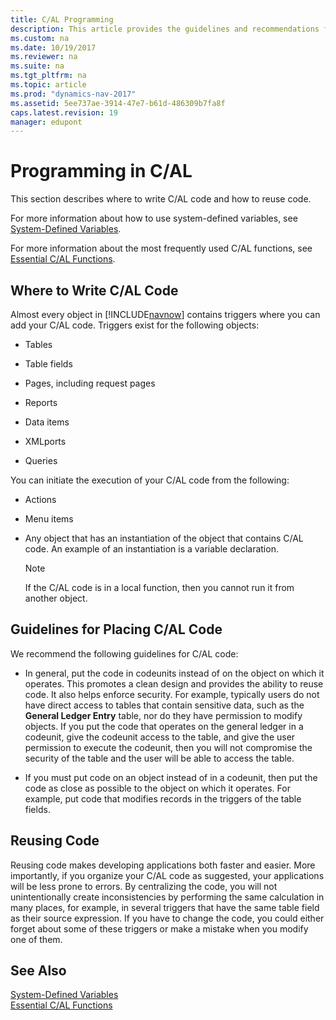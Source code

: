 ```yaml
---
title: C/AL Programming
description: This article provides the guidelines and recommendations for programming in C/AL, and understand how to write and reuse the C/AL code.
ms.custom: na
ms.date: 10/19/2017
ms.reviewer: na
ms.suite: na
ms.tgt_pltfrm: na
ms.topic: article
ms.prod: "dynamics-nav-2017"
ms.assetid: 5ee737ae-3914-47e7-b61d-486309b7fa8f
caps.latest.revision: 19
manager: edupont
---
```

# Programming in C/AL 
This section describes where to write C/AL code and how to reuse code.  
  
 For more information about how to use system-defined variables, see [System-Defined Variables](System-Defined-Variables.md).  
  
 For more information about the most frequently used C/AL functions, see [Essential C/AL Functions](Essential-C-AL-Functions.md).  
  
## Where to Write C/AL Code  
 Almost every object in [!INCLUDE[navnow](includes/navnow_md.md)] contains triggers where you can add your C/AL code. Triggers exist for the following objects:  
  
-   Tables  
  
-   Table fields  
  
-   Pages, including request pages  
  
-   Reports  
  
-   Data items  
  
-   XMLports  
  
-   Queries  
  
 You can initiate the execution of your C/AL code from the following:  
  
-   Actions  
  
-   Menu items  
  
-   Any object that has an instantiation of the object that contains C/AL code. An example of an instantiation is a variable declaration.  
  
    > [!NOTE]  
    >  If the C/AL code is in a local function, then you cannot run it from another object.  
  
## Guidelines for Placing C/AL Code  
 We recommend the following guidelines for C/AL code:  
  
-   In general, put the code in codeunits instead of on the object on which it operates. This promotes a clean design and provides the ability to reuse code. It also helps enforce security. For example, typically users do not have direct access to tables that contain sensitive data, such as the **General Ledger Entry** table, nor do they have permission to modify objects. If you put the code that operates on the general ledger in a codeunit, give the codeunit access to the table, and give the user permission to execute the codeunit, then you will not compromise the security of the table and the user will be able to access the table.  
  
-   If you must put code on an object instead of in a codeunit, then put the code as close as possible to the object on which it operates. For example, put code that modifies records in the triggers of the table fields.  
  
## Reusing Code  
 Reusing code makes developing applications both faster and easier. More importantly, if you organize your C/AL code as suggested, your applications will be less prone to errors. By centralizing the code, you will not unintentionally create inconsistencies by performing the same calculation in many places, for example, in several triggers that have the same table field as their source expression. If you have to change the code, you could either forget about some of these triggers or make a mistake when you modify one of them.  
  
## See Also  
 [System-Defined Variables](System-Defined-Variables.md)   
 [Essential C/AL Functions](Essential-C-AL-Functions.md)
